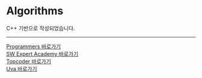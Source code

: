 # Algorithms

C++ 기반으로 작성되었습니다.

-----
[Programmers 바로가기](https://programmers.co.kr/learn/challenges?tab=all_challenges)  
[SW Expert Academy 바로가기](https://swexpertacademy.com/main/main.do)  
[Topcoder 바로가기](https://www.topcoder.com/challenges)  
[Uva 바로가기](https://uhunt.onlinejudge.org/)  
